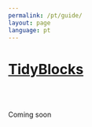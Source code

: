 ```yaml
---
permalink: /pt/guide/
layout: page
language: pt
---
```


<div id="guide_wrapper">

<div class="guide_lhs">
<h1><a href="../index.html">TidyBlocks</a></h1>

<br/>
<br/>

<p>Coming soon</p>

</div>
</div>
